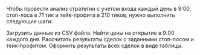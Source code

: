 Чтобы провести анализ стратегии с учетом входа каждый день в 9:00, стоп-лоса в 71 тик и тейк-профита в 210 тиков, нужно выполнить следующие шаги:

Загрузить данные из CSV файла.
Найти цены на открытие в 9:00 каждого дня.
Рассчитать результаты сделок с заданными стоп-лосом и тейк-профитом.
Оформить результаты всех сделок в виде таблицы.